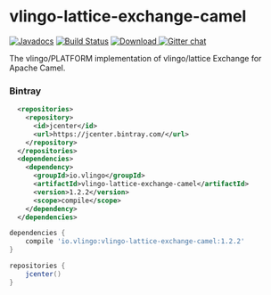 # vlingo-lattice-exchange-camel

[![Javadocs](http://javadoc.io/badge/io.vlingo/vlingo-lattice-exchange-camel.svg?color=brightgreen)](http://javadoc.io/doc/io.vlingo/vlingo-lattice-exchange-camel) [![Build Status](https://travis-ci.org/vlingo/vlingo-lattice-exchange-camel.svg?branch=master)](https://travis-ci.org/vlingo/vlingo-lattice-exchange-camel) [ ![Download](https://api.bintray.com/packages/vlingo/vlingo-platform-java/vlingo-lattice-exchange-camel/images/download.svg) ](https://bintray.com/vlingo/vlingo-platform-java/vlingo-lattice-exchange-camel/_latestVersion) [![Gitter chat](https://badges.gitter.im/gitterHQ/gitter.png)](https://gitter.im/vlingo-platform-java/lattice)

The vlingo/PLATFORM implementation of vlingo/lattice Exchange for Apache Camel.

### Bintray

```xml
  <repositories>
    <repository>
      <id>jcenter</id>
      <url>https://jcenter.bintray.com/</url>
    </repository>
  </repositories>
  <dependencies>
    <dependency>
      <groupId>io.vlingo</groupId>
      <artifactId>vlingo-lattice-exchange-camel</artifactId>
      <version>1.2.2</version>
      <scope>compile</scope>
    </dependency>
  </dependencies>
```

```gradle
dependencies {
    compile 'io.vlingo:vlingo-lattice-exchange-camel:1.2.2'
}

repositories {
    jcenter()
}
```
